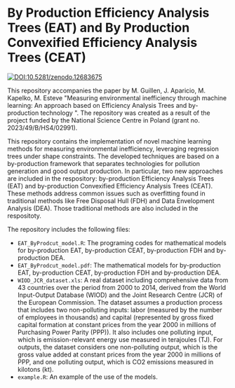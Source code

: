 # By Production Efficiency Analysis Trees (EAT) and By Production Convexified Efficiency Analysis Trees (CEAT)

[![DOI:10.5281/zenodo.12683675](http://img.shields.io/badge/DOI-10.5281/zenodo.12683675-B31B1B.svg)](https://zenodo.org/doi/10.5281/zenodo.12683675)

This repository accompanies the paper by M. Guillen, J. Aparicio, M. Kapelko, M. Esteve "Measuring environmental inefficiency through machine learning: An approach based on Efficiency Analysis Trees and by-production technology ".
The repository was created as a result of the project funded by the National Science Centre in Poland (grant no. 2023/49/B/HS4/02991).

This repository contains the implementation of novel machine learning methods for measuring environmental inefficiency, leveraging regression trees under shape constraints. The developed techniques are based on a by-production framework that separates technologies for pollution generation and good output production. In particular, two new approaches are included in the respository: by-production Efficiency Analysis Trees (EAT) and by-production Convexified Efficiency Analysis Trees (CEAT). These methods address common issues such as overfitting found in traditional methods like Free Disposal Hull (FDH) and Data Envelopment Analysis (DEA). Those traditional methods are also included in the respositoty.

The repository includes the following files: 
* `EAT_ByProdcut_model.R`: The programing codes for mathematical models for by-production EAT, by-production CEAT, by-production FDH and by-production DEA.
* `EAT_ByProdcut_model.pdf`: The mathematical models for by-production EAT, by-production CEAT, by-production FDH and by-production DEA.
* `WIOD_JCR_dataset.xls`: A real dataset including comprehensive data from 43 countries over the period from 2000 to 2014, derived from the World Input-Output Database (WIOD) and the Joint Research Centre (JCR) of the European Commission. The dataset assumes a production process that includes two non-polluting inputs: labor (measured by the number of employees in thousands) and capital (represented by gross fixed capital formation at constant prices from the year 2000 in millions of Purchasing Power Parity (PPP)). It also includes one polluting input, which is emission-relevant energy use measured in terajoules (TJ). For outputs, the dataset considers one non-polluting output, which is the gross value added at constant prices from the year 2000 in millions of PPP, and one polluting output, which is CO2 emissions measured in kilotons (kt).
* `example.R`: An example of the use of the models.
